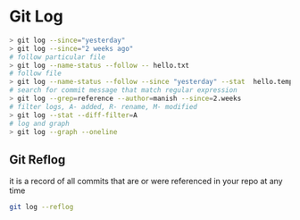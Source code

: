 # Git Log

```bash
> git log --since="yesterday"
> git log --since="2 weeks ago"
# follow particular file
> git log --name-status --follow -- hello.txt
# follow file
> git log --name-status --follow --since "yesterday" --stat  hello.template
# search for commit message that match regular expression
> git log --grep=reference --author=manish --since=2.weeks
# filter logs, A- added, R- rename, M- modified
> git log --stat --diff-filter=A
# log and graph
> git log --graph --oneline

```

## Git Reflog

 it is a record of all commits that are or were referenced in your repo at any time

```bash
git log --reflog
```
